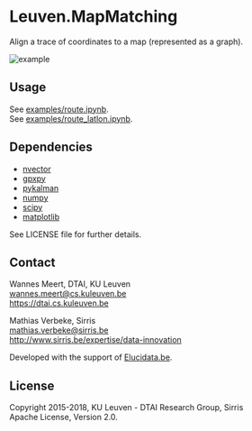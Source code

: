 # Leuven.MapMatching

Align a trace of coordinates to a map (represented as a graph).

![example](http://people.cs.kuleuven.be/wannes.meert/dtaimapmatching/example1.png)

## Usage

See [examples/route.ipynb](examples/route.ipynb).  
See [examples/route_latlon.ipynb](examples/route_latlon.ipynb).


## Dependencies

- [nvector](https://github.com/pbrod/Nvector)
- [gpxpy](https://github.com/tkrajina/gpxpy)
- [pykalman](https://pykalman.github.io)
- [numpy](http://www.numpy.org)
- [scipy](https://www.scipy.org)
- [matplotlib](http://matplotlib.org)

See LICENSE file for further details.


## Contact

Wannes Meert, DTAI, KU Leuven  
wannes.meert@cs.kuleuven.be  
https://dtai.cs.kuleuven.be

Mathias Verbeke, Sirris  
mathias.verbeke@sirris.be  
http://www.sirris.be/expertise/data-innovation

Developed with the support of [Elucidata.be](http://www.elucidata.be).


## License

Copyright 2015-2018, KU Leuven - DTAI Research Group, Sirris  
Apache License, Version 2.0.

